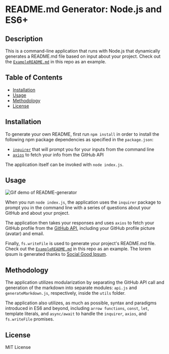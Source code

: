 
# README.md Generator: Node.js and ES6+

## Description 
    
This is a command-line application that runs with Node.js that dynamically generates a README.md file based on input about your project. Check out the [`ExampleREADME.md`](https://github.com/esmailmb/Good-Readme-Generator/blob/master/README.md) in this repo as an example. 


## Table of Contents
* [Installation](#installation)
* [Usage](#usage)
* [Methodology](#methodology)
* [License](#license)
  

## Installation


To generate your own README, first run `npm install` in order to install the following npm package dependencies as specified in the `package.json`:
  * [`inquirer`](https://www.npmjs.com/package/inquirer) that will prompt you for your inputs from the command line 
  * [`axios`](https://www.npmjs.com/package/axios) to fetch your info from the GitHub API

The application itself can be invoked with `node index.js`.


## Usage 


![Gif demo of README-generator](readme-demo.gif)

When you run `node index.js`, the application uses the `inquirer` package to prompt you in the command line with a series of questions about your GitHub and about your project.

The application then takes your responses and uses `axios` to fetch your GitHub profile from the [GitHub API](https://developer.github.com/v3/), including your GitHub profile picture (avatar) and email.


Finally, `fs.writeFile` is used to generate your project's README.md file. Check out the [`ExampleREADME.md`](https://github.com/esmailmb/Good-Readme-Generator/blob/master/README.md) in this repo as an example. The lorem ipsum is generated thanks to [Social Good Ipsum](http://socialgoodipsum.com/#/).


## Methodology

The application utilizes modularization by separating the GitHub API call and generation of the markdown into separate modules: `api.js` and `generateMarkdown.js`, respectively, inside the `utils` folder.

The application also utilizes, as much as possible, syntax and paradigms introduced in ES6 and beyond, including `arrow functions`, `const`, `let`, template literals, and `async/await` to handle the `inquirer`, `axios`, and `fs.writeFile` promises.


## License

MIT License





 



